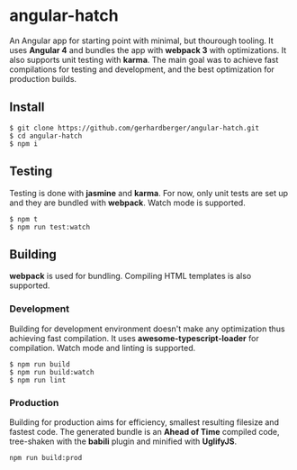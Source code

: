 # angular-hatch

An Angular app for starting point with minimal, but thourough tooling.
It uses **Angular 4** and bundles the app with **webpack 3** with optimizations.
It also supports unit testing with **karma**. The main goal was to achieve fast
compilations for testing and development, and the best optimization for
production builds.

## Install

```
$ git clone https://github.com/gerhardberger/angular-hatch.git
$ cd angular-hatch
$ npm i
```

## Testing

Testing is done with **jasmine** and **karma**. For now, only unit tests are
set up and they are bundled with **webpack**. Watch mode is supported.

```
$ npm t
$ npm run test:watch
```

## Building

**webpack** is used for bundling. Compiling HTML templates is also supported.

### Development

Building for development environment doesn't make any optimization thus
achieving fast compilation. It uses **awesome-typescript-loader** for
compilation. Watch mode and linting is supported.

```
$ npm run build
$ npm run build:watch
$ npm run lint
```

### Production

Building for production aims for efficiency, smallest resulting filesize and
fastest code. The generated bundle is an **Ahead of Time** compiled code,
tree-shaken with the **babili** plugin and minified with **UglifyJS**.

```
npm run build:prod
```
